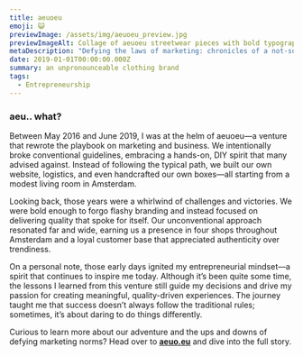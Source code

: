 ```yaml
---
title: aeuoeu
emoji: 😺
previewImage: /assets/img/aeuoeu_preview.jpg
previewImageAlt: Collage of aeuoeu streetwear pieces with bold typography overlays.
metaDescription: "Defying the laws of marketing: chronicles of a not-so typical clothing brand."
date: 2019-01-01T00:00:00.000Z
summary: an unpronounceable clothing brand
tags:
  - Entrepreneurship
---
```


### aeu.. what?

Between May 2016 and June 2019, I was at the helm of aeuoeu—a venture that rewrote the playbook on marketing and business. We intentionally broke conventional guidelines, embracing a hands-on, DIY spirit that many advised against. Instead of following the typical path, we built our own website, logistics, and even handcrafted our own boxes—all starting from a modest living room in Amsterdam.

Looking back, those years were a whirlwind of challenges and victories. We were bold enough to forgo flashy branding and instead focused on delivering quality that spoke for itself. Our unconventional approach resonated far and wide, earning us a presence in four shops throughout Amsterdam and a loyal customer base that appreciated authenticity over trendiness.

On a personal note, those early days ignited my entrepreneurial mindset—a spirit that continues to inspire me today. Although it’s been quite some time, the lessons I learned from this venture still guide my decisions and drive my passion for creating meaningful, quality-driven experiences. The journey taught me that success doesn’t always follow the traditional rules; sometimes, it’s about daring to do things differently.

Curious to learn more about our adventure and the ups and downs of defying marketing norms? Head over to **[aeuo.eu](https://aeuo.eu)** and dive into the full story.
